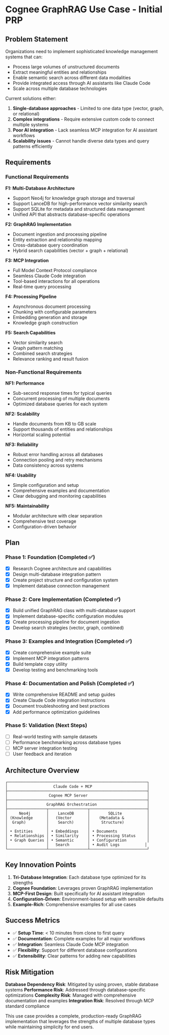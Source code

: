 # Cognee GraphRAG Use Case - Initial PRP

## Problem Statement

Organizations need to implement sophisticated knowledge management systems that can:
- Process large volumes of unstructured documents
- Extract meaningful entities and relationships
- Enable semantic search across different data modalities
- Provide integrated access through AI assistants like Claude Code
- Scale across multiple database technologies

Current solutions either:
1. **Single-database approaches** - Limited to one data type (vector, graph, or relational)
2. **Complex integrations** - Require extensive custom code to connect multiple systems
3. **Poor AI integration** - Lack seamless MCP integration for AI assistant workflows
4. **Scalability issues** - Cannot handle diverse data types and query patterns efficiently

## Requirements

### Functional Requirements

**F1: Multi-Database Architecture**
- Support Neo4j for knowledge graph storage and traversal
- Support LanceDB for high-performance vector similarity search
- Support SQLite for metadata and structured data management
- Unified API that abstracts database-specific operations

**F2: GraphRAG Implementation**
- Document ingestion and processing pipeline
- Entity extraction and relationship mapping
- Cross-database query coordination
- Hybrid search capabilities (vector + graph + relational)

**F3: MCP Integration**
- Full Model Context Protocol compliance
- Seamless Claude Code integration
- Tool-based interactions for all operations
- Real-time query processing

**F4: Processing Pipeline**
- Asynchronous document processing
- Chunking with configurable parameters
- Embedding generation and storage
- Knowledge graph construction

**F5: Search Capabilities**
- Vector similarity search
- Graph pattern matching
- Combined search strategies
- Relevance ranking and result fusion

### Non-Functional Requirements

**NF1: Performance**
- Sub-second response times for typical queries
- Concurrent processing of multiple documents
- Optimized database queries for each system

**NF2: Scalability**
- Handle documents from KB to GB scale
- Support thousands of entities and relationships
- Horizontal scaling potential

**NF3: Reliability**
- Robust error handling across all databases
- Connection pooling and retry mechanisms
- Data consistency across systems

**NF4: Usability**
- Simple configuration and setup
- Comprehensive examples and documentation
- Clear debugging and monitoring capabilities

**NF5: Maintainability**
- Modular architecture with clear separation
- Comprehensive test coverage
- Configuration-driven behavior

## Plan

### Phase 1: Foundation (Completed ✅)
- [x] Research Cognee architecture and capabilities
- [x] Design multi-database integration pattern
- [x] Create project structure and configuration system
- [x] Implement database connection management

### Phase 2: Core Implementation (Completed ✅)
- [x] Build unified GraphRAG class with multi-database support
- [x] Implement database-specific configuration modules
- [x] Create processing pipeline for document ingestion
- [x] Develop search strategies (vector, graph, combined)

### Phase 3: Examples and Integration (Completed ✅)
- [x] Create comprehensive example suite
- [x] Implement MCP integration patterns
- [x] Build template copy utility
- [x] Develop testing and benchmarking tools

### Phase 4: Documentation and Polish (Completed ✅)
- [x] Write comprehensive README and setup guides
- [x] Create Claude Code integration instructions
- [x] Document troubleshooting and best practices
- [x] Add performance optimization guidelines

### Phase 5: Validation (Next Steps)
- [ ] Real-world testing with sample datasets
- [ ] Performance benchmarking across database types
- [ ] MCP server integration testing
- [ ] User feedback and iteration

## Architecture Overview

```
┌─────────────────────────────────────────────────────────────┐
│                    Claude Code + MCP                        │
├─────────────────────────────────────────────────────────────┤
│                  Cognee MCP Server                          │
├─────────────────────────────────────────────────────────────┤
│                 GraphRAG Orchestration                      │
├─────────────────┬─────────────────┬─────────────────────────┤
│     Neo4j       │    LanceDB      │        SQLite           │
│ (Knowledge      │   (Vector       │    (Metadata &          │
│  Graph)         │    Search)      │     Structure)          │
│                 │                 │                         │
│ • Entities      │ • Embeddings    │ • Documents             │
│ • Relationships │ • Similarity    │ • Processing Status     │
│ • Graph Queries │ • Semantic      │ • Configuration         │
│                 │   Search        │ • Audit Logs           │
└─────────────────┴─────────────────┴─────────────────────────┘
```

## Key Innovation Points

1. **Tri-Database Integration**: Each database type optimized for its strengths
2. **Cognee Foundation**: Leverages proven GraphRAG implementation
3. **MCP-First Design**: Built specifically for AI assistant integration
4. **Configuration-Driven**: Environment-based setup with sensible defaults
5. **Example-Rich**: Comprehensive examples for all use cases

## Success Metrics

- ✅ **Setup Time**: < 10 minutes from clone to first query
- ✅ **Documentation**: Complete examples for all major workflows
- ✅ **Integration**: Seamless Claude Code MCP integration
- ✅ **Flexibility**: Support for different database configurations
- ✅ **Extensibility**: Clear patterns for adding new capabilities

## Risk Mitigation

**Database Dependency Risk**: Mitigated by using proven, stable database systems
**Performance Risk**: Addressed through database-specific optimizations
**Complexity Risk**: Managed with comprehensive documentation and examples
**Integration Risk**: Resolved through MCP standard compliance

This use case provides a complete, production-ready GraphRAG implementation that leverages the strengths of multiple database types while maintaining simplicity for end users.